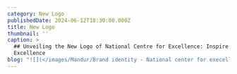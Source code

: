 ```yaml
---
category: New Logo
publishedDate: 2024-06-12T18:30:00.000Z
title: New Logo
thumbnail: ''
caption: >
  ## Unveiling the New Logo of National Centre for Excellence: Inspire
  Excellence
blog: "![](</images/Mandur/Brand identity - National center for execellence_page-0001.jpg>)Change is often the harbinger of progress, and at NCFE School, we are excited to embark on a\_new chapter with the unveiling of our refreshed logo. This symbol not only represents our\_school's ethos but also encapsulates our commitment to nurturing every aspect of a child's\_development. Let's delve into the intricacies of our new emblem and why each element was\_chosen with care.\n\nNCFE, committed to inspiring excellence in education, aims to foster holistic development\_aligned with global sustainability principles. Brand Persona speaks about wise mentors with a passion for nurturing minds and fostering growth. This\_persona exudes warmth, approachability, and a genuine enthusiasm for education and inspire\_excellence.\n\nBrand Tonality speaks about being Approachable, Knowledgeable, Inspirational, Empathetic,\_Authentic and Optimistic. Its communications reflect a forward-thinking mindset, showcasing\_cutting-edge ideas, technologies, and approaches to learning.\\\n\\\nBrand call to action:\\\nINSPIRE EXCELLENCE! create a better future for individuals and society as a whole.\\\n![](</images/Mandur/NCFE new logo.png>)![](</images/Mandur/NCFE Schools Colour Palette.png>)Now, let's explore the significance of the colours used in our logo:\\\n\\\n![](</images/Mandur/NCFE Schools Colours Meaning.png>)Yellow: Warmth, sunshine, optimism, and clarity.\_\\\nOrange: Energy, enthusiasm, and friendliness.\\\nPurple: Creativity, luxury, spirituality, and mystery.\_\\\nBlue: Serenity, tranquility, clarity, and openness.\\\n\\\nSignificance of each element:\\\n![](</images/Mandur/NCFE Schools Elements.jpeg>)\\\n![](</images/Mandur/Mental Health.png>)**Mental**: Nourish your mind with curiosity, feed it with knowledge, and watch it grow into a\_garden of endless possibilities.\\\n\\\n![](/images/Physical.png)\\\n**Physical**: In every step, jump, or stretch lies the strength to conquer mountains. Embrace your body's power and fuel it with movement.\n\n![](</images/Mandur/Spiritual red bg.png>)\\\n**Spiritual**: Within the depths of your soul, find the whispers of peace and the echoes of purpose. Nurture your spirit and let it guide you towards inner harmony.\\\n\\\n![](/images/Mandur/Identity.png)**Identity**: You are a masterpiece painted with the colors of your uniqueness. Embrace every\_stroke, for it shapes the beautiful canvas of your identity.\\\n\\\n![](</images/Mandur/Society Original.png>)**Society**: In the tapestry of our community, every thread matters. Weaving together, we create a\_fabric of empathy, understanding, and unity.\\\n\\\n![](</images/Mandur/Competence yellow.png>)**Competence**: With each challenge overcome, and every mistake embraced, you hone the\_chisel of competence to sculpt your path towards excellence.\\\n\\\n![](</images/Mandur/Purpose original with bg.png>)**Purpose**: In the symphony of life, find your melody, your rhythm, your purpose. Let it resonate\_through every action and illuminate your journey.\\\n\\\n![](</images/Mandur/Interpersonal relationship original.png>)**Interpersonal Relationships**: Like stars in the night sky, each connection twinkles with the\_promise of warmth and companionship. Nurture your relationships, and let them light up your\_world.\\\n\\\n![](/images/Mandur/Interdependence.png)**Interdependence**: In the dance of existence, every step is a testament to our\_interconnectedness. Embrace the beauty of collaboration, for together, we flourish.\\\n\\\nAs we embark on this exciting journey with our new logo, we invite parents, students, and staff\_alike to join us in celebrating the values it represents and the promise it holds for the future.\_Together, let's continue to inspire, empower, and uplift the next generation of leaders and\_innovators. \\\nThank You.\n"
---
```


